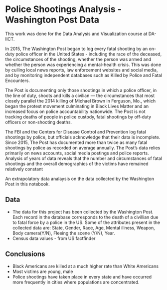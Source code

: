 # Police Shootings Analysis - Washington Post Data

This work was done for the Data Analysis and Visualization course at DA-IICT. 

In 2015, The Washington Post began to log every fatal shooting by an on-duty police officer in the United States - including the race of the deceased, the circumstances of the shooting, whether the person was armed and whether the person was experiencing a mental-health crisis. This was done by culling local news reports, law enforcement websites and social media, and by monitoring independent databases such as Killed by Police and Fatal Encounters.

The Post is documenting only those shootings in which a police officer, in the line of duty, shoots and kills a civilian — the circumstances that most closely parallel the 2014 killing of Michael Brown in Ferguson, Mo., which began the protest movement culminating in Black Lives Matter and an increased focus on police accountability nationwide. The Post is not tracking deaths of people in police custody, fatal shootings by off-duty officers or non-shooting deaths.

The FBI and the Centers for Disease Control and Prevention log fatal shootings by police, but officials acknowledge that their data is incomplete. Since 2015, The Post has documented more than twice as many fatal shootings by police as recorded on average annually. The Post’s data relies primarily on news accounts, social media postings and police reports. Analysis of years of data reveals that the number and circumstances of fatal shootings and the overall demographics of the victims have remained relatively constant


An extrapolatory data analaysis on the data collected by the Washington Post in this notebook.

## Data

* The data for this project has been collected by the Washington Post. Each record in the database corresponds to the death of a civillian due to fatal force by a police in the US. Some of the attributes present in the collected data are: State, Gender, Race, Age, Mental illness, Weapon, Body camera(Y/N), Fleeing the scene (Y/N), Year.
* Census data values - from US factfinder

## Conclusions

* Black Americans are killed at a much higher rate than White Americans
* Most victims are young, male
* Police shootings have taken place in every state and have occurred more frequently in cities where populations are concentrated.


